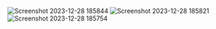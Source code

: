 
![Screenshot 2023-12-28 185844](https://github.com/cse-kiet/PCSE24-78/assets/95404757/48147ba6-d1cb-4814-bfd5-a6fcabc6584f)
![Screenshot 2023-12-28 185821](https://github.com/cse-kiet/PCSE24-78/assets/95404757/af846ef7-a843-4591-bbd5-86de6283978c)
![Screenshot 2023-12-28 185754](https://github.com/cse-kiet/PCSE24-78/assets/95404757/b90e67b8-b884-4a1e-baf6-0a819e147f8a)
